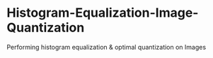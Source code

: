 # Histogram-Equalization-Image-Quantization
Performing histogram equalization &amp; optimal quantization on Images
